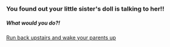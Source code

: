 ### You found out your little sister's doll is talking to her!!

##### What would you do?!

[Run back upstairs and wake your parents up](parents.md)